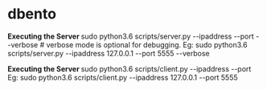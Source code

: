 # dbento

<b> Executing the Server </b>
  sudo python3.6 scripts/server.py --ipaddress <IPADDRESS> --port <PORT> --verbose   # verbose mode is optional for debugging.
  Eg:
      sudo python3.6 scripts/server.py --ipaddress 127.0.0.1 --port 5555 --verbose 
  
<b> Executing the Server </b>
  sudo python3.6 scripts/client.py --ipaddress <IPADDRESS> --port <PORT>
  Eg:
      sudo python3.6 scripts/client.py --ipaddress 127.0.0.1 --port 5555
